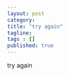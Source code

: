 ```yaml
---
layout: post 
category: 
title: "try again"
tagline: 
tags : [] 
published: true
---
```


try again
